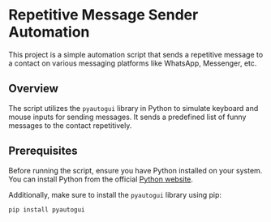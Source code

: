 # Repetitive Message Sender Automation

This project is a simple automation script that sends a repetitive message to a contact on various messaging platforms like WhatsApp, Messenger, etc.

## Overview

The script utilizes the `pyautogui` library in Python to simulate keyboard and mouse inputs for sending messages. It sends a predefined list of funny messages to the contact repetitively.

## Prerequisites

Before running the script, ensure you have Python installed on your system. You can install Python from the official [Python website](https://www.python.org/downloads/).

Additionally, make sure to install the `pyautogui` library using pip:

```bash
pip install pyautogui
